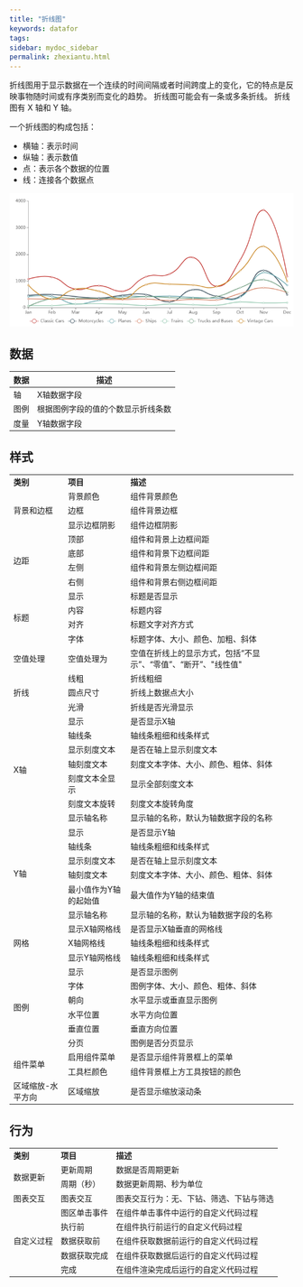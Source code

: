 ```yaml
---
title: "折线图"
keywords: datafor
tags:
sidebar: mydoc_sidebar
permalink: zhexiantu.html
---
```


折线图用于显示数据在一个连续的时间间隔或者时间跨度上的变化，它的特点是反映事物随时间或有序类别而变化的趋势。  折线图可能会有一条或多条折线。 折线图有 X 轴和 Y 轴。

一个折线图的构成包括：

- 横轴：表示时间
- 纵轴：表示数值
- 点：表示各个数据的位置
- 线：连接各个数据点

<img src="../../../../images/image-20191119094150717.png" alt="image-20191119094150717"  />

## 数据

| 数据 | 描述                               |
| ---- | ---------------------------------- |
| 轴   | X轴数据字段                        |
| 图例 | 根据图例字段的值的个数显示折线条数 |
| 度量 | Y轴数据字段                        |
## 样式
<table>
<tr>
    <td><b>类别</b></td>
    <td><b>项目</b></td>
    <td><b>描述</b></td>
</tr>
<tr>
    <td rowspan="3"> 背景和边框
    <td>背景颜色</td>
    <td>组件背景颜色</td>
</tr><tr>
    <td>边框</td>
    <td>组件背景边框</td>
</tr>
<tr>
    <td>显示边框阴影</td>
    <td>组件边框阴影</td>
</tr>
<tr>
    <td rowspan="4"> 边距
    <td>顶部</td>
    <td>组件和背景上边框间距</td>
</tr>
<tr>
    <td>底部</td>
    <td>组件和背景下边框间距</td>
</tr>
<tr>
    <td>左侧</td>
    <td>组件和背景左侧边框间距</td>
</tr>
<tr>
    <td>右侧</td>
    <td>组件和背景右侧边框间距</td>
</tr>
    <tr>
    <td rowspan="4">标题</td>
    <td>显示</td>
    <td>标题是否显示</td>
</tr>
<tr>
    <td>内容</td>
    <td>标题内容</td>
</tr>
<tr>
    <td>对齐</td>
    <td>标题文字对齐方式</td>
</tr>
<tr>
    <td>字体</td>
    <td>标题字体、大小、颜色、加粗、斜体</td>
</tr>
</tr>
    <tr>
    <td>空值处理</td>
    <td>空值处理为</td>
    <td>空值在折线上的显示方式，包括“不显示”、“零值”、“断开”、"线性值"</td>
</tr>
</tr>
    <tr>
    <td rowspan="3">折线</td>
    <td>线粗</td>
    <td>折线粗细</td>
</tr>
<tr>
    <td>圆点尺寸</td>
    <td>折线上数据点大小</td>
</tr>
<tr>
    <td>光滑</td>
    <td>折线是否光滑显示</td>
</tr>
</tr>
    <td rowspan="7">X轴</td>
    <td>显示</td>
    <td>是否显示X轴</td>
</tr>
<tr>
    <td>轴线条</td>
    <td>轴线条粗细和线条样式</td>
</tr>
<tr>
    <td>显示刻度文本</td>
    <td>是否在轴上显示刻度文本</td>
</tr>
<tr>
    <td>轴刻度文本</td>
    <td>刻度文本字体、大小、颜色、粗体、斜体</td>
</tr>
<tr>
    <td>刻度文本全显示</td>
    <td>显示全部刻度文本</td>
</tr>
<tr>
    <td>刻度文本旋转</td>
    <td>刻度文本旋转角度</td>
</tr>
<tr>
    <td>显示轴名称</td>
    <td>显示轴的名称，默认为轴数据字段的名称</td>
</tr>
</tr>
    <td rowspan="6">Y轴</td>
    <td>显示</td>
    <td>是否显示Y轴</td>
</tr>
<tr>
    <td>轴线条</td>
    <td>轴线条粗细和线条样式</td>
</tr>
<tr>
    <td>显示刻度文本</td>
    <td>是否在轴上显示刻度文本</td>
</tr>
<tr>
    <td>轴刻度文本</td>
    <td>刻度文本字体、大小、颜色、粗体、斜体</td>
</tr>
<tr>
    <td>最小值作为Y轴的起始值</td>
    <td>最大值作为Y轴的结束值</td>
</tr>
<tr>
    <td>显示轴名称</td>
    <td>显示轴的名称，默认为轴数据字段的名称</td>
</tr>
</tr>
    <td rowspan="3">网格</td>
    <td>显示X轴网格线</td>
    <td>是否显示X轴垂直的网格线</td>
</tr>
<tr>
    <td>X轴网格线</td>
    <td>轴线条粗细和线条样式</td>
</tr>
<tr>
    <td>显示Y轴网格线</td>
    <td>轴线条粗细和线条样式</td>
</tr>
</tr>
    <td rowspan="6">图例</td>
    <td>显示</td>
    <td>是否显示图例</td>
</tr>
<tr>
    <td>字体</td>
    <td>图例字体、大小、颜色、粗体、斜体</td>
</tr>
<tr>
    <td>朝向</td>
    <td>水平显示或垂直显示图例</td>
</tr>
<tr>
    <td>水平位置</td>
    <td>水平方向位置</td>
</tr>
<tr>
    <td>垂直位置</td>
    <td>垂直方向位置</td>
</tr>
<tr>
    <td>分页</td>
    <td>图例是否分页显示</td>
</tr>
</tr>
    <td rowspan="2">组件菜单</td>
    <td>启用组件菜单</td>
    <td>是否显示组件背景框上的菜单</td>
</tr>
</tr>
    <td>工具栏颜色</td>
    <td>组件背景框上方工具按钮的颜色</td>
</tr>
</tr>
    <td>区域缩放-水平方向</td>
    <td>区域缩放</td>
    <td>是否显示缩放滚动条</td>
</tr>
</table>

## 行为

<table>
<tr>
    <td><b>类别</b></td>
    <td><b>项目</b></td>
    <td><b>描述</b></td>
</tr>
<tr>
    <td rowspan="2"> 数据更新</td>
    <td>更新周期</td>
    <td>数据是否周期更新</td>
</tr>
<tr>
    <td>周期（秒）</td>
    <td>数据更新周期、秒为单位</td>
</tr> 
<tr>
    <td>图表交互</td>
    <td>图表交互</td>
    <td>图表交互行为：无、下钻、筛选、下钻与筛选</td>
</tr> 
<tr>
    <td rowspan="5"> 自定义过程</td>
    <td>图区单击事件</td>
    <td>在组件单击事件中运行的自定义代码过程</td>
</tr>
<tr>
    <td>执行前</td>
    <td>在组件执行前运行的自定义代码过程</td>
</tr> 
<tr>
    <td>数据获取前</td>
    <td>在组件获取数据前运行的自定义代码过程</td>
</tr> 
<tr>
    <td>数据获取完成</td>
    <td>在组件获取数据后运行的自定义代码过程</td>
</tr> 
<tr>
    <td>完成</td>
    <td>在组件渲染完成后运行的自定义代码过程</td>
</tr> 
</table> 